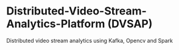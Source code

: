 # Distributed-Video-Stream-Analytics-Platform (DVSAP)
Distributed video stream analytics using Kafka, Opencv and Spark

